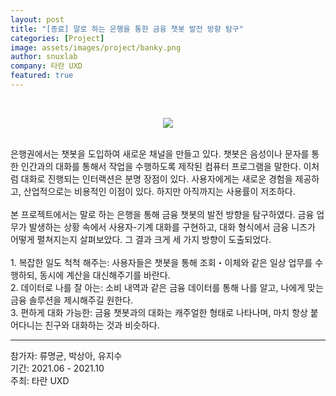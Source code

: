 ```yaml
---
layout: post
title: "[종료] 말로 하는 은행을 통한 금융 챗봇 발전 방향 탐구"
categories: [Project]
image: assets/images/project/banky.png
author: snuxlab
company: 타란 UXD
featured: true
---
```


<p>
<br>
<p align="center"><img src="{{site.baseurl}}/assets/images/project/banky.png"></p>
<br>
은행권에서는 챗봇을 도입하여 새로운 채널을 만들고 있다. 챗봇은 음성이나 문자를 통한 인간과의 대화를 통해서 작업을 수행하도록 제작된 컴퓨터 프로그램을 말한다. 이처럼 대화로 진행되는 인터랙션은 분명 장점이 있다. 사용자에게는 새로운 경험을 제공하고, 산업적으로는 비용적인 이점이 있다. 하지만 아직까지는 사용률이 저조하다. <br>
<br>
본 프로젝트에서는 말로 하는 은행을 통해 금융 챗봇의 발전 방향을 탐구하였다. 금융 업무가 발생하는 상황 속에서 사용자-기계 대화를 구현하고, 대화 형식에서 금융 니즈가 어떻게 펼쳐지는지 살펴보았다. 그 결과 크게 세 가지 방향이 도출되었다. <br>
<br>
1. 복잡한 일도 척척 해주는: 사용자들은 챗봇을 통해 조회・이체와 같은 일상 업무를 수행하되, 동시에 계산을 대신해주기를 바란다. <br>
2. 데이터로 나를 잘 아는: 소비 내역과 같은 금융 데이터를 통해 나를 알고, 나에게 맞는 금융 솔루션을 제시해주길 원한다. <br>
3. 편하게 대화 가능한: 금융 챗봇과의 대화는 캐주얼한 형태로 나타나며, 마치 항상 붙어다니는 친구와 대화하는 것과 비슷하다.<br>
</p>

<hr>
참가자: 류명균, 박상아, 유지수<br>
기간: 2021.06 - 2021.10<br>
주최: 타란 UXD
